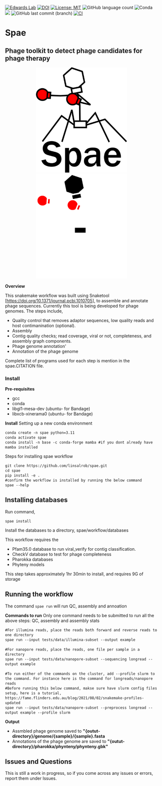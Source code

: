 [![Edwards Lab](https://img.shields.io/badge/Bioinformatics-EdwardsLab-03A9F4)](https://edwards.flinders.edu.au)
[![DOI](https://zenodo.org/badge/403889262.svg)](https://zenodo.org/doi/10.5281/zenodo.8365088)
[![License: MIT](https://img.shields.io/badge/License-MIT-yellow.svg)](https://opensource.org/licenses/MIT)
![GitHub language count](https://img.shields.io/github/languages/count/linsalrob/spae)
![Conda](https://img.shields.io/conda/dn/bioconda/spae)
[![](https://img.shields.io/static/v1?label=CLI&message=Snaketool&color=blueviolet)](https://github.com/beardymcjohnface/Snaketool)
![GitHub last commit (branch)](https://img.shields.io/github/last-commit/linsalrob/spae/main)
[![CI](https://github.com/linsalrob/spae/actions/workflows/testing.yml/badge.svg)](https://github.com/linsalrob/spae/actions/workflows/testing.yml)

# Spae 
## Phage toolkit to detect phage candidates for phage therapy
<p align="center">
  <img src="spaefinal.png#gh-light-mode-only" width="300">
  <img src="spaedark.png#gh-dark-mode-only" width="300">
</p>



**Overview**

This snakemake workflow was built using Snaketool [https://doi.org/10.1371/journal.pcbi.1010705], to assemble and annotate phage sequences. Currently this tool is being developed for phage genomes. The steps include,

- Quality control that removes adaptor sequences, low quality reads and host contimanination (optional). 
- Assembly
- Contig quality checks; read coverage, viral or not, completeness, and assembly graph components. 
- Phage genome annotation'
- Annotation of the phage genome 
  
Complete list of programs used for each step is mention in the spae.CITATION file. 

### Install 

**Pre-requisites**   
  - gcc
  - conda 
  - libgl1-mesa-dev (ubuntu- for Bandage)
  - libxcb-xinerama0 (ubuntu- for Bandage)

**Install**
Setting up a new conda environment 

    conda create -n spae python=3.11
    conda activate spae
    conda install -n base -c conda-forge mamba #if you dont already have mamba installed

Steps for installing spae workflow 

    git clone https://github.com/linsalrob/spae.git
    cd spae
    pip install -e .
    #confirm the workflow is installed by running the below command 
    spae --help

## Installing databases
Run command,

    spae install

  Install the databases to a directory, spae/workflow/databases

  This workflow requires the 
  - Pfam35.0 database to run viral_verify for contig classification. 
  - CheckV database to test for phage completeness
  - Pharokka databases 
  - Phyteny models

This step takes approximately 1hr 30min to install, and requires 9G of storage

## Running the workflow
The command `spae run` will run QC, assembly and annoation

**Commands to run**
Only one command needs to be submitted to run all the above steps: QC, assembly and assembly stats

    #For illumina reads, place the reads both forward and reverse reads to one directory
    spae run --input tests/data/illumina-subset --output example

    #For nanopore reads, place the reads, one file per sample in a directory
    spae run --input tests/data/nanopore-subset --sequencing longread --output example 

    #To run either of the commands on the cluster, add --profile slurm to the command. For instance here is the command for longreads/nanopore reads 
    #Before running this below command, makse sure have slurm config files setup, here is a tutorial, https://fame.flinders.edu.au/blog/2021/08/02/snakemake-profiles-updated 
    spae run --input tests/data/nanopore-subset --preprocess longread --output example --profile slurm 

**Output**
- Assmbled phage genome saved to **"{outut-directory}/genome/{sample}/{sample}.fasta**
- Annotations of the phage genome are saved to **"{outut-directory}/pharokka/phynteny/phynteny.gbk"**
 
## Issues and Questions

This is still a work in progress, so if you come across any issues or errors, report them under Issues. 

